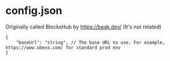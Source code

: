 # config.json
Originally called BlocksHub by https://beak.dev/ (It's not related)
```
{
    "baseUrl": "string", // The base URL to use. For example, https://www.ubexs.com/ for standard prod env
}
```
